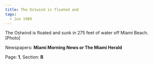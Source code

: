 ```yaml
---  
title: The Ostwind is floated and  
tags:  
  - Jun 1989  
---  
```

  
The Ostwind is floated and sunk in 275 feet of water off Miami Beach. [Photo]  
  
Newspapers: **Miami Morning News or The Miami Herald**  
  
Page: **1**, Section: **B** 
